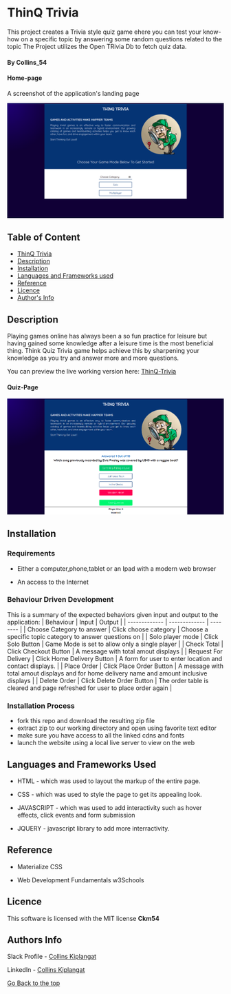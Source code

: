 # ThinQ Trivia
This project creates a Trivia style quiz game ehere you can test your know-how on a specific topic by answering some random questions related to the topic
The Project utilizes the Open TRivia Db to fetch quiz data.

#### By Collins_54

#### Home-page

A  screenshot of the application's landing page

![Alt text](./assets/screenshots/thinq.png?raw=true "Home Screen")

## Table of Content

+ [ThinQ Trivia](#pizz-house)
+ [Description](#Description)
+ [Installation ](#Installation)
+ [Languages and Frameworks used](#Languages-used)
+ [Reference](#reference)
+ [Licence](#licence)
+ [Author's Info](#author-Info)

## Description
Playing games online has always been a so fun practice for leisure but having gained some knowledge after a leisure time is the most beneficial thing. Think Quiz Trivia game helps achieve this by sharpening your knowledge as you try and answer more and more questions.

You can preview the live working version here: 
[ThinQ-Trivia](https://ckm54.github.io/Thinq-Trivia/)

#### Quiz-Page

![Alt text](./assets/screenshots/quizes.png?raw=true "Quizes Page Section")


## Installation

### Requirements

* Either a computer,phone,tablet or an Ipad with a modern web browser

* An access to the Internet

### Behaviour Driven Development

This is a summary of the expected behaviors given input and output to the application:
| Behaviour                 |    Input                   |  Output                                                                                      |
| -------------             | -------------              | --------                                                                                     |
| Choose Category to answer | Click choose category      | Choose a specific topic category to answer questions on      |
| Solo player mode          | Click Solo Button          | Game Mode is set to allow only a single player                      |
| Check Total               | Click Checkout Button      | A message with total amout displays                                                          | 
| Request For Delivery      | Click Home Delivery Button | A form for user to enter location and contact displays.                                      |
| Place Order               | Click Place Order Button   | A message with total amout displays and for home delivery name and amount inclusive displays |
| Delete Order              | Click Delete Order Button  | The order table is cleared and page refreshed for user to place order again                  |


### Installation Process

- fork this repo and download the resulting zip file
- extract zip to our working directory and open using favorite text editor
- make sure you have access to all the linked cdns and fonts 
- launch the website using a local live server to view on the web

## Languages and Frameworks Used
* HTML - which was used to layout the markup of the entire page.

* CSS - which was used to style the page to get its appealing look. 

* JAVASCRIPT - which was used to add interactivity such as hover effects, click events and form submission

* JQUERY - javascript library to add more interractivity.


## Reference
* Materialize CSS

* Web Development Fundamentals w3Schools

## Licence

This software is licensed with the MIT license **Ckm54**

## Authors Info

Slack Profile - [Collins Kiplangat](https://app.slack.com/client/T0101L740P4/D02TWE6NQ1Z/user_profile/U02TFQD7EKZ)

LinkedIn - [Collins Kiplangat](https://www.linkedin.com/in/collins-kiplangat-a1bab715a/)

[Go Back to the top](#pizz-house)
